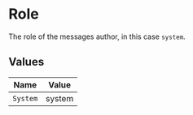 # Role

The role of the messages author, in this case `system`.


## Values

| Name     | Value    |
| -------- | -------- |
| `System` | system   |